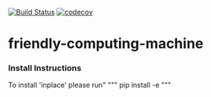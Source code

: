 [![Build Status](https://travis-ci.org/xiaohaiguicc/friendly-computing-machine.svg?branch=master)](https://travis-ci.org/xiaohaiguicc/friendly-computing-machine)
[![codecov](https://codecov.io/gh/xiaohaiguicc/friendly-computing-machine/branch/master/graph/badge.svg)](https://codecov.io/gh/xiaohaiguicc/friendly-computing-machine)
# friendly-computing-machine

### Install Instructions
To install 'inplace' please run"
"""
pip install -e
""" 
